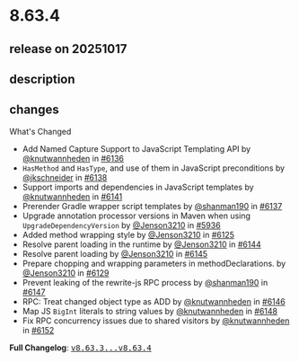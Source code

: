 # 8.63.4

## release on 20251017
## description
## changes
What's Changed

* Add Named Capture Support to JavaScript Templating API by <a class="user-mention notranslate" data-hovercard-type="user" data-hovercard-url="/users/knutwannheden/hovercard" data-octo-click="hovercard-link-click" data-octo-dimensions="link_type:self" href="https://github.com/knutwannheden">@knutwannheden</a> in <a class="issue-link js-issue-link" data-error-text="Failed to load title" data-id="3515335430" data-permission-text="Title is private" data-url="https://github.com/openrewrite/rewrite/issues/6136" data-hovercard-type="pull_request" data-hovercard-url="/openrewrite/rewrite/pull/6136/hovercard" href="https://github.com/openrewrite/rewrite/pull/6136">#6136</a>
* <code>HasMethod</code> and <code>HasType</code>, and use of them in JavaScript preconditions by <a class="user-mention notranslate" data-hovercard-type="user" data-hovercard-url="/users/jkschneider/hovercard" data-octo-click="hovercard-link-click" data-octo-dimensions="link_type:self" href="https://github.com/jkschneider">@jkschneider</a> in <a class="issue-link js-issue-link" data-error-text="Failed to load title" data-id="3515784988" data-permission-text="Title is private" data-url="https://github.com/openrewrite/rewrite/issues/6138" data-hovercard-type="pull_request" data-hovercard-url="/openrewrite/rewrite/pull/6138/hovercard" href="https://github.com/openrewrite/rewrite/pull/6138">#6138</a>
* Support imports and dependencies in JavaScript templates by <a class="user-mention notranslate" data-hovercard-type="user" data-hovercard-url="/users/knutwannheden/hovercard" data-octo-click="hovercard-link-click" data-octo-dimensions="link_type:self" href="https://github.com/knutwannheden">@knutwannheden</a> in <a class="issue-link js-issue-link" data-error-text="Failed to load title" data-id="3516909943" data-permission-text="Title is private" data-url="https://github.com/openrewrite/rewrite/issues/6141" data-hovercard-type="pull_request" data-hovercard-url="/openrewrite/rewrite/pull/6141/hovercard" href="https://github.com/openrewrite/rewrite/pull/6141">#6141</a>
* Prerender Gradle wrapper script templates by <a class="user-mention notranslate" data-hovercard-type="user" data-hovercard-url="/users/shanman190/hovercard" data-octo-click="hovercard-link-click" data-octo-dimensions="link_type:self" href="https://github.com/shanman190">@shanman190</a> in <a class="issue-link js-issue-link" data-error-text="Failed to load title" data-id="3515611091" data-permission-text="Title is private" data-url="https://github.com/openrewrite/rewrite/issues/6137" data-hovercard-type="pull_request" data-hovercard-url="/openrewrite/rewrite/pull/6137/hovercard" href="https://github.com/openrewrite/rewrite/pull/6137">#6137</a>
* Upgrade annotation processor versions in Maven when using <code>UpgradeDependencyVersion</code> by <a class="user-mention notranslate" data-hovercard-type="user" data-hovercard-url="/users/Jenson3210/hovercard" data-octo-click="hovercard-link-click" data-octo-dimensions="link_type:self" href="https://github.com/Jenson3210">@Jenson3210</a> in <a class="issue-link js-issue-link" data-error-text="Failed to load title" data-id="3339076286" data-permission-text="Title is private" data-url="https://github.com/openrewrite/rewrite/issues/5936" data-hovercard-type="pull_request" data-hovercard-url="/openrewrite/rewrite/pull/5936/hovercard" href="https://github.com/openrewrite/rewrite/pull/5936">#5936</a>
* Added method wrapping style by <a class="user-mention notranslate" data-hovercard-type="user" data-hovercard-url="/users/Jenson3210/hovercard" data-octo-click="hovercard-link-click" data-octo-dimensions="link_type:self" href="https://github.com/Jenson3210">@Jenson3210</a> in <a class="issue-link js-issue-link" data-error-text="Failed to load title" data-id="3506253186" data-permission-text="Title is private" data-url="https://github.com/openrewrite/rewrite/issues/6125" data-hovercard-type="pull_request" data-hovercard-url="/openrewrite/rewrite/pull/6125/hovercard" href="https://github.com/openrewrite/rewrite/pull/6125">#6125</a>
* Resolve parent loading in the runtime by <a class="user-mention notranslate" data-hovercard-type="user" data-hovercard-url="/users/Jenson3210/hovercard" data-octo-click="hovercard-link-click" data-octo-dimensions="link_type:self" href="https://github.com/Jenson3210">@Jenson3210</a> in <a class="issue-link js-issue-link" data-error-text="Failed to load title" data-id="3520857749" data-permission-text="Title is private" data-url="https://github.com/openrewrite/rewrite/issues/6144" data-hovercard-type="pull_request" data-hovercard-url="/openrewrite/rewrite/pull/6144/hovercard" href="https://github.com/openrewrite/rewrite/pull/6144">#6144</a>
* Resolve parent loading by <a class="user-mention notranslate" data-hovercard-type="user" data-hovercard-url="/users/Jenson3210/hovercard" data-octo-click="hovercard-link-click" data-octo-dimensions="link_type:self" href="https://github.com/Jenson3210">@Jenson3210</a> in <a class="issue-link js-issue-link" data-error-text="Failed to load title" data-id="3521059488" data-permission-text="Title is private" data-url="https://github.com/openrewrite/rewrite/issues/6145" data-hovercard-type="pull_request" data-hovercard-url="/openrewrite/rewrite/pull/6145/hovercard" href="https://github.com/openrewrite/rewrite/pull/6145">#6145</a>
* Prepare chopping and wrapping parameters in methodDeclarations. by <a class="user-mention notranslate" data-hovercard-type="user" data-hovercard-url="/users/Jenson3210/hovercard" data-octo-click="hovercard-link-click" data-octo-dimensions="link_type:self" href="https://github.com/Jenson3210">@Jenson3210</a> in <a class="issue-link js-issue-link" data-error-text="Failed to load title" data-id="3510386593" data-permission-text="Title is private" data-url="https://github.com/openrewrite/rewrite/issues/6129" data-hovercard-type="pull_request" data-hovercard-url="/openrewrite/rewrite/pull/6129/hovercard" href="https://github.com/openrewrite/rewrite/pull/6129">#6129</a>
* Prevent leaking of the rewrite-js RPC process by <a class="user-mention notranslate" data-hovercard-type="user" data-hovercard-url="/users/shanman190/hovercard" data-octo-click="hovercard-link-click" data-octo-dimensions="link_type:self" href="https://github.com/shanman190">@shanman190</a> in <a class="issue-link js-issue-link" data-error-text="Failed to load title" data-id="3522690734" data-permission-text="Title is private" data-url="https://github.com/openrewrite/rewrite/issues/6147" data-hovercard-type="pull_request" data-hovercard-url="/openrewrite/rewrite/pull/6147/hovercard" href="https://github.com/openrewrite/rewrite/pull/6147">#6147</a>
* RPC: Treat changed object type as ADD by <a class="user-mention notranslate" data-hovercard-type="user" data-hovercard-url="/users/knutwannheden/hovercard" data-octo-click="hovercard-link-click" data-octo-dimensions="link_type:self" href="https://github.com/knutwannheden">@knutwannheden</a> in <a class="issue-link js-issue-link" data-error-text="Failed to load title" data-id="3522450644" data-permission-text="Title is private" data-url="https://github.com/openrewrite/rewrite/issues/6146" data-hovercard-type="pull_request" data-hovercard-url="/openrewrite/rewrite/pull/6146/hovercard" href="https://github.com/openrewrite/rewrite/pull/6146">#6146</a>
* Map JS <code>BigInt</code> literals to string values by <a class="user-mention notranslate" data-hovercard-type="user" data-hovercard-url="/users/knutwannheden/hovercard" data-octo-click="hovercard-link-click" data-octo-dimensions="link_type:self" href="https://github.com/knutwannheden">@knutwannheden</a> in <a class="issue-link js-issue-link" data-error-text="Failed to load title" data-id="3523140962" data-permission-text="Title is private" data-url="https://github.com/openrewrite/rewrite/issues/6148" data-hovercard-type="pull_request" data-hovercard-url="/openrewrite/rewrite/pull/6148/hovercard" href="https://github.com/openrewrite/rewrite/pull/6148">#6148</a>
* Fix RPC concurrency issues due to shared visitors by <a class="user-mention notranslate" data-hovercard-type="user" data-hovercard-url="/users/knutwannheden/hovercard" data-octo-click="hovercard-link-click" data-octo-dimensions="link_type:self" href="https://github.com/knutwannheden">@knutwannheden</a> in <a class="issue-link js-issue-link" data-error-text="Failed to load title" data-id="3525711097" data-permission-text="Title is private" data-url="https://github.com/openrewrite/rewrite/issues/6152" data-hovercard-type="pull_request" data-hovercard-url="/openrewrite/rewrite/pull/6152/hovercard" href="https://github.com/openrewrite/rewrite/pull/6152">#6152</a>

<strong>Full Changelog</strong>: <a class="commit-link" href="https://github.com/openrewrite/rewrite/compare/v8.63.3...v8.63.4"><tt>v8.63.3...v8.63.4</tt></a>

